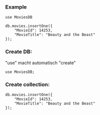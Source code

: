 
### Example

```
use MoviesDB  

db.movies.insertOne({  
    "MovieId": 14253,  
    "MovieTitle": "Beauty and the Beast"
});
```


### Create DB:

"use" macht automatisch "create"
```
use MoviesDB;
```

### Create collection:

```
db.movies.insertOne({  
    "MovieId": 14253,  
    "MovieTitle": "Beauty and the Beast"
});
```